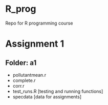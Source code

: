 # R_prog
Repo for R programming course
# Assignment 1

## Folder: a1
* pollutantmean.r  
* complete.r
* corr.r
* test_runs.R   [testing and running functions]
* specdata      [data for assignments]